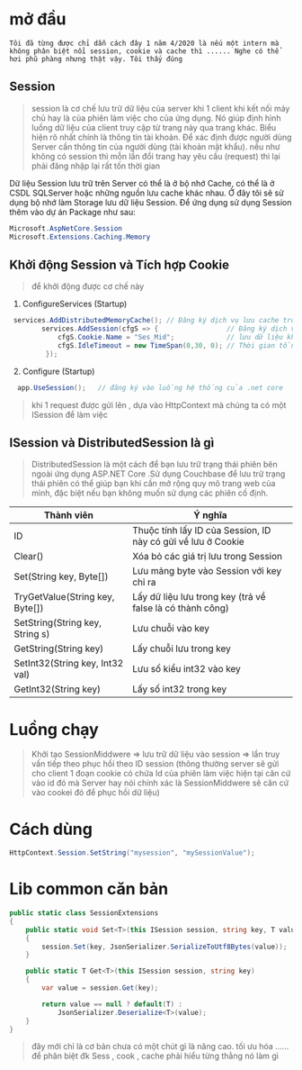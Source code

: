 # mở đầu
```
Tôi đã từng được chỉ dẫn cách đây 1 năm 4/2020 là nếu một intern mà không phân biệt nổi session, cookie và cache thì ...... Nghe có thể hơi phũ phàng nhưng thật vậy. Tôi thấy đúng
```
## Session 
> session là cơ chế lưu trữ dữ liệu của server khi 1 client khi kết nối máy chủ hay là của phiên làm việc cho của ứng dụng. Nó giúp định hình luồng dữ liệu của client truy cập từ trang này qua trang khác. Biểu hiện rõ nhất chính là thông tin tài khoản. Để xác định được người dùng Server cần thông tin của người dùng (tài khoản mật khẩu). nếu như không có session thì mỗn lần đổi trang hay yêu cầu (request) thì lại phải đăng nhập lại rất tốn thời gian

Dữ liệu Session lưu trữ trên Server có thể là ở bộ nhớ Cache, có thể là ở CSDL SQLServer hoặc những nguồn lưu cache khác nhau. Ở đây tôi sẽ sử dụng bộ nhớ làm Storage lưu dữ liệu Session. Để ứng dụng sử dụng Session thêm vào dự án Package như sau:

```c#
Microsoft.AspNetCore.Session
Microsoft.Extensions.Caching.Memory
```

## Khởi động Session và Tích hợp Cookie
> để khởi động được cơ chế này 

1. ConfigureServices (Startup)
```c#
 services.AddDistributedMemoryCache(); // Đăng ký dịch vụ lưu cache trong bộ nhớ (Session sẽ sử dụng nó)
        services.AddSession(cfgS => {                 // Đăng ký dịch vụ Session
            cfgS.Cookie.Name = "Ses_Mid";             // lưu dữ liệu khôi phục tại cookie người dùng
            cfgS.IdleTimeout = new TimeSpan(0,30, 0); // Thời gian tồn tại của Session nếu như hết thời gian dù người dùng có Cookie thì phiên làm việc cũng sẽ không được khôi phục ở đây là 30 phút
         });
```

2. Configure (Startup)

```c#
  app.UseSession();   // đăng ký vào luồng hệ thống của .net core
```

> khi 1 request được gửi lên , dựa vào HttpContext mà chúng ta có một ISession  để làm việc 

## ISession và DistributedSession là gì 
> DistributedSession là một cách để bạn lưu trữ trạng thái phiên bên ngoài ứng dụng ASP.NET Core .Sử dụng Couchbase để lưu trữ trạng thái phiên có thể giúp bạn khi cần mở rộng quy mô trang web của mình, đặc biệt nếu bạn không muốn sử dụng các phiên cố định.


| Thành viên                      | Ý nghĩa                                                      |
|---------------------------------|--------------------------------------------------------------|
| ID                              | Thuộc tính lấy ID của Session, ID này có gửi về lưu ở Cookie |
| Clear()                         | Xóa bỏ các giá trị lưu trong Session                         |
| Set(String key, Byte[])         | Lưu mảng byte vào Session với key chỉ ra                     |
| TryGetValue(String key, Byte[]) | Lấy dữ liệu lưu trong key (trả về false là có thành công)    |
| SetString(String key, String s) | Lưu chuỗi vào key                                            |
| GetString(String key)           | Lấy chuỗi lưu trong key                                      |
| SetInt32(String key, Int32 val) | Lưu số kiểu int32 vào key                                    |
| GetInt32(String key)            | Lấy số int32 trong key                                       | 

# Luồng chạy
> Khởi tạo SessionMiddwere => lưu trữ dữ liệu vào session => lần truy vấn tiếp theo phục hồi theo ID session (thông thường server sẽ gửi cho client 1 đoạn cookie có chứa Id của phiên làm việc hiện tại căn cứ vào id đó mà Server hay nói chính xác là SessionMiddwere sẽ căn cứ vào cookei đó để phục hồi dữ liệu)
# Cách dùng
 ```c#
 HttpContext.Session.SetString("mysession", "mySessionValue");
 ```
# Lib common căn bản

```c#
public static class SessionExtensions
{
    public static void Set<T>(this ISession session, string key, T value)
    {
        session.Set(key, JsonSerializer.SerializeToUtf8Bytes(value));
    }

    public static T Get<T>(this ISession session, string key)
    {
        var value = session.Get(key);

        return value == null ? default(T) : 
            JsonSerializer.Deserialize<T>(value);
    }
}
```
> đây mới chỉ là cơ bản chưa có một chút gì là nâng cao. tối ưu hóa ...... 
> để phân biệt đk Sess , cook , cache phải hiểu từng thằng nó làm gì